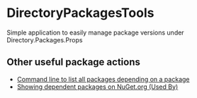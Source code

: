 # DirectoryPackagesTools
Simple application to easily manage package versions under Directory.Packages.Props

## Other useful package actions

- [Command line to list all packages depending on a package](https://gist.github.com/emgarten/d2fe22d0cb28d110c23f13980a441770)
- [Showing dependent packages on NuGet.org (Used By)](https://github.com/NuGet/Home/wiki/Showing-dependent-packages-on-NuGet.org-(Used-By))
